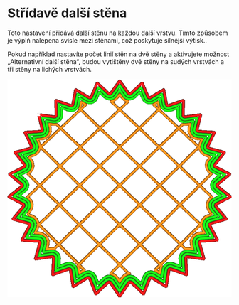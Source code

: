 Střídavě další stěna
====
Toto nastavení přidává další stěnu na každou další vrstvu. Tímto způsobem je výplň nalepena svisle mezi stěnami, což poskytuje silnější výtisk..

Pokud například nastavíte počet linií stěn na dvě stěny a aktivujete možnost „Alternativní další stěna“, budou vytištěny dvě stěny na sudých vrstvách a tři stěny na lichých vrstvách.

![Tento obrázek ukazuje ovlivněné stěny, když toto nastavení změníte.](../../../articles/images/alternate_extra_perimeter.gif)
